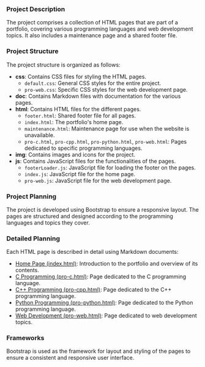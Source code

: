 ### Project Description

The project comprises a collection of HTML pages that are part of a portfolio, covering various programming languages and web development topics. It also includes a maintenance page and a shared footer file.

### Project Structure

The project structure is organized as follows:

- **css**: Contains CSS files for styling the HTML pages.
  - `default.css`: General CSS styles for the entire project.
  - `pro-web.css`: Specific CSS styles for the web development page.
- **doc**: Contains Markdown files with documentation for the various pages.
- **html**: Contains HTML files for the different pages.
  - `footer.html`: Shared footer file for all pages.
  - `index.html`: The portfolio's home page.
  - `maintenance.html`: Maintenance page for use when the website is unavailable.
  - `pro-c.html`, `pro-cpp.html`, `pro-python.html`, `pro-web.html`: Pages dedicated to specific programming languages.
- **img**: Contains images and icons for the project.
- **js**: Contains JavaScript files for the functionalities of the pages.
  - `footerLoader.js`: JavaScript file for loading the footer on the pages.
  - `index.js`: JavaScript file for the home page.
  - `pro-web.js`: JavaScript file for the web development page.

### Project Planning

The project is developed using Bootstrap to ensure a responsive layout. The pages are structured and designed according to the programming languages and topics they cover.

### Detailed Planning

Each HTML page is described in detail using Markdown documents:

- [Home Page (index.html)](doc/index.md): Introduction to the portfolio and overview of its contents.
- [C Programming (pro-c.html)](doc/pro-c.md): Page dedicated to the C programming language.
- [C++ Programming (pro-cpp.html)](doc/pro-cpp.md): Page dedicated to the C++ programming language.
- [Python Programming (pro-python.html)](doc/pro-python.md): Page dedicated to the Python programming language.
- [Web Development (pro-web.html)](doc/pro-web.md): Page dedicated to web development topics.

### Frameworks

Bootstrap is used as the framework for layout and styling of the pages to ensure a consistent and responsive user interface.
